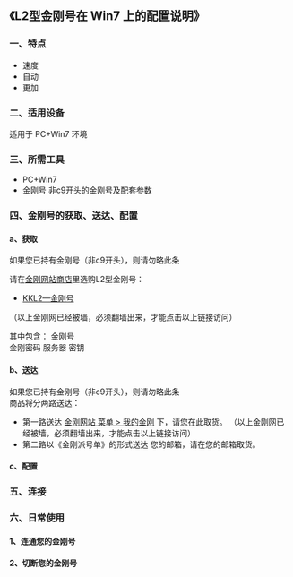## 《L2型金刚号在 Win7 上的配置说明》
### 一、特点
- 速度
- 自动
- 更加

### 二、适用设备
适用于 PC+Win7 环境

### 三、所需工具
- PC+Win7
- 金刚号 非c9开头的金刚号及配套参数





### 四、金刚号的获取、送达、配置
#### a、获取

如果您已持有金刚号（非c9开头），则请勿略此条

请在[金刚网站商店](https://www.atozitpro.net/zh/shop/)里选购L2型金刚号： 

- [KKL2—金刚号](https://www.atozitpro.net/zh/product/kkl2)

（以上金刚网已经被墙，必须翻墙出来，才能点击以上链接访问）

其中包含：
金刚号  
金刚密码
服务器
密钥



#### b、送达
如果您已持有金刚号（非c9开头），则请勿略此条<br>
商品将分两路送达：
- 第一路送达 [金刚网站 菜单 > 我的金刚](https://www.atozitpro.net/zh/my-account/) 下，请您在此取货。
（以上金刚网已经被墙，必须翻墙出来，才能点击以上链接访问）
- 第二路以《金刚派号单》的形式送达 您的邮箱，请在您的邮箱取货。

#### c、配置



### 五、连接



### 六、日常使用

#### 1、连通您的金刚号



#### 2、切断您的金刚号



